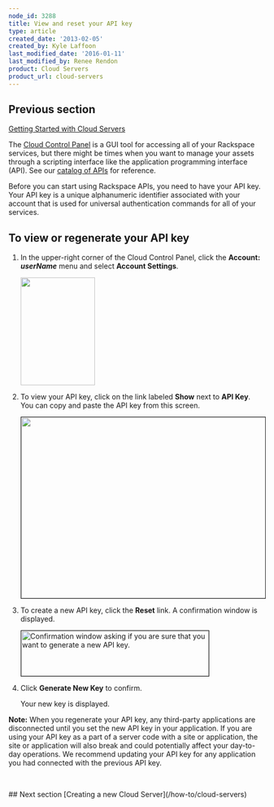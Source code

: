 ```yaml
---
node_id: 3288
title: View and reset your API key
type: article
created_date: '2013-02-05'
created_by: Kyle Laffoon
last_modified_date: '2016-01-11'
last_modified_by: Renee Rendon
product: Cloud Servers
product_url: cloud-servers
---
```


## Previous section
[Getting Started with Cloud Servers](/how-to/cloud-servers)

The [Cloud Control Panel](http://mycloud.rackspace.com/) is a GUI tool for accessing all of your Rackspace services, but there might be times when you want to manage your assets through a scripting interface like the application programming interface (API). See our [catalog of APIs](https://developer.rackspace.com/docs/) for reference.

Before you can start using Rackspace APIs, you need to have your API key. Your API key is a unique alphanumeric identifier associated with your account that is used for universal authentication commands for all of your services.

## To view or regenerate your API key

1.	In the upper-right corner of the Cloud Control Panel, click the **Account:** ***userName***  menu and select **Account Settings**.

	<img src="https://8026b2e3760e2433679c-fffceaebb8c6ee053c935e8915a3fbe7.ssl.cf2.rackcdn.com/field/image/Account_Settings.png" width="146" height="212" alt=""  />

2.	To view your API key, click on the link labeled **Show** next to **API Key**. You can copy and paste the API key from this screen.

	<img src="https://8026b2e3760e2433679c-fffceaebb8c6ee053c935e8915a3fbe7.ssl.cf2.rackcdn.com/field/image/API_Key.png" width="567" height="356" alt="" border="1"  />

3.	To create a new API key, click the **Reset** link. A confirmation window is displayed.

	<img src="https://8026b2e3760e2433679c-fffceaebb8c6ee053c935e8915a3fbe7.ssl.cf2.rackcdn.com/field/image/RegenAPIimage_0.jpeg" width="369" height="89" border="1" alt="Confirmation window asking if you are sure that you want to generate a new API key."  />

4.	Click **Generate New Key** to confirm.

    Your new key is displayed.


**Note:** When you regenerate your API key, any third-party applications are disconnected until you set the new API key in your application. If you are using your API key as a part of a server code with a site or application, the site or application will also break and could potentially affect your day-to-day operations. We recommend updating your API key for any application you had connected with the previous API key.


<p>&nbsp;</p>
## Next section
[Creating a new Cloud Server](/how-to/cloud-servers)
